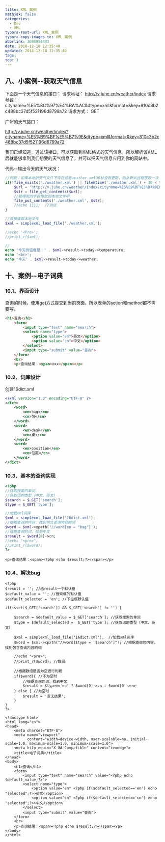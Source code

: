 ```yaml
---
title: XML 案例
mathjax: false
categories:
  - Dev
  - XML
typora-root-url: XML_案例
typora-copy-images-to: XML_案例
abbrlink: 3698054443
date: 2018-12-18 12:35:40
updated: 2018-12-18 12:35:40
tags:
top: 1
---
```



## 八、小案例--获取天气信息

下面是一个天气信息的接口：
请求地址： http://v.juhe.cn/weather/index
请求参数： cityname=%E5%8C%97%E4%BA%AC&dtype=xml&format=&key=810c3b2c488bc37d5f521196d8799a72
请求方式： GET

广州的天气接口：

http://v.juhe.cn/weather/index?cityname=%E5%B9%BF%E5%B7%9E&dtype=xml&format=&key=810c3b2c488bc37d5f521196d8799a72

我们已经知道，通过该接口，可以获取到XML格式的天气信息，所以解析该XML后就能够拿到我们想要的天气信息了，并可以把天气信息应用到你的网站中。

代码--输出今天的天气状况：

```php
//判断：如果本地的天气文件不存在或者weather.xml30秒没有更新，则从新从远程获取一次
if(!file_exists('./weather.xml') || filemtime('./weather.xml') + 30 < time()) {
    $url = 'http://v.juhe.cn/weather/index?cityname=%E5%B9%BF%E5%B7%9E&dtype=xml&format=&key=810c3b2c488bc37d5f521196d8799a72';
    $str = file_get_contents($url);
    //把得到的字符串放到本地文件中
    file_put_contents('./weather.xml', $str);
    //echo 1111;  //测试
}

//直接读取本地文件
$xml = simplexml_load_file('./weather.xml');

//echo '<Pre>';
//print_r($xml);

//
echo '今天的温度是：' . $xml->result->today->temperature;
echo '<br>';
echo '今天' . $xml->result->today->weather;
```





## 十、案例--电子词典

### 10.1、界面设计

查询的时候，使用get方式提交到当前页面，所以表单的action和method都不需要写。

```html
<h1>查询</h1>
    <form>
        <input type="text" name="search">
        <select name="type">
            <option value="en">英文</option>
            <option value="cn">中文</option>
        </select>
        <input type="submit" value="查询">
    </form>
    <br>
    <p>查询结果：<span>xxx</span></p>
```



### 10.2、词库设计

创建16dict.xml

```xml
<?xml version="1.0" encoding="UTF-8" ?>
<dict>
    <word>
        <en>bag</en>
        <cn>包</cn>
    </word>
    <word>
        <en>desk</en>
        <cn>桌</cn>
    </word>
    <word>
        <en>position</en>
        <cn>位置</cn>
    </word>
</dict>
```

### 10.3、基本的查询实现

```php
<?php
//获取搜索的单词
//获取词的类型（中文、英文）
$search = $_GET['search'];
$type = $_GET['type'];

//加载xml词库
$xml = simplexml_load_file('16dict.xml');
//根据查询的内容，找到包含查询内容的词
$word = $xml->xpath('//word[en = "bag"]'); 
//根据查询的词，找到中文
$result = $word[0]->cn;
//echo "<pre>";
//print_r($word);
?>
```

```php+HTML
<p>查询结果：<span><?php echo $result;?></span></p>
```

### 10.4、解决bug

```php+HTML
<?php
$result = ''; //给result一个默认值
$default_value = ''; //搜索框的默认值
$default_selected = 'en'; //下拉框默认值

if(isset($_GET['search']) && $_GET['search'] != '') {
    
    $search = $default_value = $_GET['search']; //获取搜索的单词
    $type = $default_selected =  $_GET['type']; //获取词的类型（中文、英文）

    $xml = simplexml_load_file('16dict.xml');  //加载xml词库
    $word = $xml->xpath("//word[$type = '$search']"); //根据查询的内容，找到包含查询内容的词

    //echo "<pre>";
    //print_r($word); //数组
    
    //根据数组是否为空进行判断
    if($word){ //不为空时
        //根据查询的词，找到中文
        $result = $type=='en' ? $word[0]->cn : $word[0]->en;
    } else { //为空时
        $result = '查无结果';
    }
}
?>

<!doctype html>
<html lang="en">
<head>
    <meta charset="UTF-8">
    <meta name="viewport"
          content="width=device-width, user-scalable=no, initial-scale=1.0, maximum-scale=1.0, minimum-scale=1.0">
    <meta http-equiv="X-UA-Compatible" content="ie=edge">
    <title>电子词典</title>
</head>
<body>
    <h1>查询</h1>
    <form>
        <input type="text" name="search" value="<?php echo $default_value;?>">
        <select name="type">
            <option value="en" <?php if($default_selected=='en') echo "selected";?>>英文</option>
            <option value="cn" <?php if($default_selected=='cn') echo "selected";?>>中文</option>
        </select>
        <input type="submit" value="查询">
    </form>
    <br>
    <p>查询结果：<span><?php echo $result;?></span></p>
</body>
</html>
```



